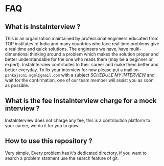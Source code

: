 # FAQ
## What is InstaInterview ?
This is an organization maintained by professional engineers educated from TOP institutes of India and many countries who face real time problems give a real time 
and quick solutions. The engineers we have, have multi-dimentional thinking around a problem which makes the solution proper and better understandable for the one
who reads them (may be a beginner or expert). InstaInterview contributes to their career and make them better and better everyday. To fix your interview for now please
put a mail on `pankajsoni.mgml@gmail.com` with a subject _SCHEDULE MY INTERVIEW_ and wait for the confirmation, one of our team member will assist you as soon as 
possible.

## What is the fee InstaInterview charge for a mock interview ?
InstaInterview does not charge any fee, this is a contribution platform to your career, we do it for you to grow.

## How to use this repository ?
Very simple, Every problem has it's dedicated directory, if you want to search a problem statment use the search feature of git.

